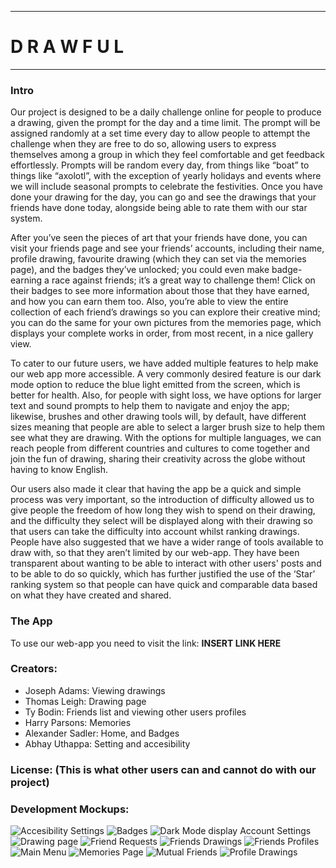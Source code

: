 -------------------------------------------------------------------------
# D  R  A  W  F  U  L
-------------------------------------------------------------------------

### Intro
Our project is designed to be a daily challenge online for people to produce a drawing, given the prompt for the day and a time limit. The prompt will be assigned randomly at a set time every day to allow people to attempt the challenge when they are free to do so, allowing users to express themselves among a group in which they feel comfortable and get feedback effortlessly. Prompts will be random every day, from things like “boat” to things like “axolotl”, with the exception of yearly holidays and events where we will include seasonal prompts to celebrate
the festivities. Once you have done your drawing for the day, you can go and see the drawings that your friends have done today, alongside being able to rate them with our star system.

After you’ve seen the pieces of art that your friends have done, you can visit your friends page and see your friends’ accounts, including their name, profile drawing, favourite drawing (which they can set via the memories page), and the badges they’ve unlocked; you could even make
badge-earning a race against friends; it’s a great way to challenge them! Click on their badges to see more information about those that they have earned, and how you can earn them too. Also, you’re able to view the entire collection of each friend’s drawings so you can explore their creative mind; you can do the same for your own pictures from the memories page, which displays your complete works in order, from most recent, in a nice gallery view.

To cater to our future users, we have added multiple features to help make our web app more accessible. A very commonly desired feature is our dark mode option to reduce the blue light emitted from the screen, which is better for health. Also, for people with sight loss, we have
options for larger text and sound prompts to help them to navigate and enjoy the app; likewise, brushes and other drawing tools will, by default, have different sizes meaning that people are
able to select a larger brush size to help them see what they are drawing. With the options for multiple languages, we can reach people from different countries and cultures to come together and join the fun of drawing, sharing their creativity across the globe without having to know English.

Our users also made it clear that having the app be a quick and simple process was very important, so the introduction of difficulty allowed us to give people the freedom of how long they wish to spend on their drawing, and the difficulty they select will be displayed along with their drawing so that users can take the difficulty into account whilst ranking drawings. People have also suggested that we have a wider range of tools available to draw with, so that they aren’t limited by our web-app. They have been transparent about wanting to be able to interact with other users' posts and to be able to do so quickly, which has further justified the use of the ‘Star’ ranking system so that people can have quick and comparable data based on what they have created and shared.


### The App
To use our web-app you need to visit the link:
**INSERT LINK HERE**



### Creators:
- Joseph Adams: Viewing drawings
- Thomas Leigh: Drawing page
- Ty Bodin: Friends list and viewing other users profiles
- Harry Parsons: Memories
- Alexander Sadler: Home, and Badges
- Abhay Uthappa: Setting and accesibility



### License: (This is what other users can and cannot do with our project)




### Development Mockups:
![Accesibility Settings](/Mockup/AccessibilitySettings-MU.png)
![Badges](/Mockup/Badges-MU.png)
![Dark Mode display Account Settings](https://git.cs.bham.ac.uk/team-projects-2022-23/team40-22/-/blob/main/Mockup/DarkModeAccountSettings-MU.png)
![Drawing page](/Mockup/DrawingPage-MU.png)
![Friend Requests](/Mockup/FriendRequests-MU.png)
![Friends Drawings](/Mockup/FriendsDrawing-MU.png)
![Friends Profiles](/Mockup/FriendsProfile-MU.png)
![Main Menu](/Mockup/MainMenu-MU.png)
![Memories Page](/Mockup/MemoriesPage-MU.png)
![Mutual Friends](/Mockup/MutualFriends-MU.png)
![Profile Drawings](/Mockup/ProfileDrawing-MU.png)

